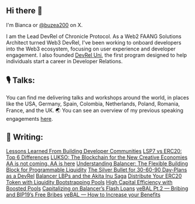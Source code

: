 ## Hi there 👋


I'm Bianca or [@buzea200](https://x.com/buzea200?lang=en) on X.


I am the Lead DevRel of Chronicle Protocol. As a Web2 FAANG Solutions Architect turned Web3 DevRel, I've been working to onboard developers into the Web3 ecosystem, focusing on user experience and developer engagement. I also founded [DevRel Uni](https://www.devreluni.com/), the first program designed to help individuals start a career in Developer Relations.

## 🎙️ Talks:
You can find me delivering talks and workshops around the world, in places like the USA, Germany, Spain, Colombia, Netherlands, Poland, Romania, France, and the UK. 🌏
You can see an overview of my previous speaking engagements [here](https://biancabuzea.com/activities/).

## 📝 Writing:

[Lessons Learned From Building Developer Communities](https://devreluni.substack.com/p/lessons-learned-from-building-developer)
[LSP7 vs ERC20: Top 6 Differences](https://medium.com/lukso/lsp7-vs-erc20-top-6-differences-b39df865a9fe)
[LUKSO: The Blockchain for the New Creative Economies](https://drive.google.com/file/d/1OZBXf3PR7CPLR8xhaSRWhI59bu9Ji3wK/view?usp=sharing)
[AA is not coming. AA is here](https://medium.com/lukso/aa-is-not-coming-aa-is-here-4d87b12ba11a)
[Understanding Balancer: The Flexible Building Block for Programmable Liquidity](https://dev.to/bianca_buzea/understanding-balancer-the-flexible-building-block-for-programmable-liquidity-4icc)
[The Silver Bullet for 30-60-90 Day-Plans as a DevRel](https://dev.to/bianca_buzea/the-silver-bullet-for-30-60-90-day-plans-as-a-devrel-1pl3)
[Balancer LBPs and the Akita Inu Saga](https://medium.com/balancer-protocol/balancer-lbps-and-the-akita-inu-saga-15fe5cc99154)
[Distribute Your ERC20 Token with Liquidity Bootstrapping Pools](https://medium.com/balancer-protocol/distribute-your-erc20-token-with-liquidity-bootstrapping-pools-b84159464c32)
[High Capital Efficiency with Boosted Pools](https://medium.com/balancer-protocol/high-capital-efficiency-with-boosted-pools-846a39e4ac55)
[Capitalizing on Balancer’s Flash Loans](https://medium.com/balancer-protocol/capitalizing-on-balancers-flash-loans-ddb17dec6958)
[veBAL Pt.2 — Bribing and BIP19’s Free Bribes](https://medium.com/balancer-protocol/vebal-pt-2-bribing-and-bip19s-free-bribes-b2f8334eba14)
[veBAL — How to Increase your Benefits](https://medium.com/balancer-protocol/vebal-how-to-increase-your-benefits-b51daf6458a8)

<!--
**biancabuzea200/biancabuzea200** is a ✨ _special_ ✨ repository because its `README.md` (this file) appears on your GitHub profile.

Here are some ideas to get you started:

- 🔭 I’m currently working on ...
- 🌱 I’m currently learning ...
- 👯 I’m looking to collaborate on ...
- 🤔 I’m looking for help with ...
- 💬 Ask me about ...
- 📫 How to reach me: ...
- 😄 Pronouns: ...
- ⚡ Fun fact: ...
-->
